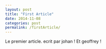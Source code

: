 ```yaml
---
layout: post
title: "First Article"
date: 2014-11-08
categories: post
permalink: /firstArticle/
---
```


Le premier article. ecrit par johan ! Et geoffrey !
